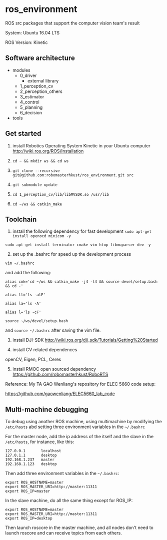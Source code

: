 # ros_environment
ROS src packages that support the computer vision team's result

System: Ubuntu 16.04 LTS

ROS Version: Kinetic

## Software architecture

- modules
  - 0_driver
    - external library
  - 1_perception_cv
  - 2_perception_others
  - 3_estimator
  - 4_control
  - 5_planning
  - 6_decision
- tools

## Get started
1. install Robotics Operating System Kinetic in your Ubuntu computer
http://wiki.ros.org/ROS/Installation

2. `cd ~ && mkdir ws && cd ws`

3. `git clone --recursive git@github.com:robomasterhkust/ros_environment.git src`

4. `git submodule update`

5. `cd 1_perception_cv/lib/libMVSDK.so /usr/lib`

6. `cd ~/ws && catkin_make`

## Toolchain
1. install the following dependency for fast development
`sudo apt-get install openocd minicom -y`

`sudo apt-get install terminator cmake vim htop libmuparser-dev -y`

2. set up the .bashrc for speed up the development process

`vim ~/.bashrc`

and add the following:

`alias cmk='cd ~/ws && catkin_make -j4 -l4 && source devel/setup.bash && cd -'`

`alias ll='ls -alF'`

`alias la='ls -A'`

`alias l='ls -cF'`

`source ~/ws/devel/setup.bash`

and `source ~/.bashrc` after saving the vim file.

3. install DJI-SDK
http://wiki.ros.org/dji_sdk/Tutorials/Getting%20Started

4. install CV related dependences

openCV, Eigen, PCL, Ceres

5. install RMOC open sourced dependency
https://github.com/robomasterhkust/RoboRTS

Reference: My TA GAO Wenliang's repository for ELEC 5660 code setup:

https://github.com/gaowenliang/ELEC5660_lab_code

## Multi-machine debugging
To debug using another ROS machine, using multimachine by modifying the `/etc/hosts` abd setting three environment variables in the `~/.bashrc`

For the master node, add the ip address of the itself and the slave in the `/etc/hosts`, for instance, like this:

```
127.0.0.1       localhost
127.0.1.1       desktop
192.168.1.237   master
192.168.1.123   desktop
```

Then add three environment variables in the `~/.bashrc`:

```
export ROS_HOSTNAME=master
export ROS_MASTER_URI=http://master:11311
export ROS_IP=master
```

In the slave machine, do all the same thing except for ROS_IP:

```
export ROS_HOSTNAME=master
export ROS_MASTER_URI=http://master:11311
export ROS_IP=desktop
```

Then launch roscore in the master machine, and all nodes don't need to launch roscore and can receive topics from each others.
